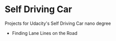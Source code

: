 # Self Driving Car
Projects for Udacity's Self Driving Car nano degree

 - Finding Lane Lines on the Road
